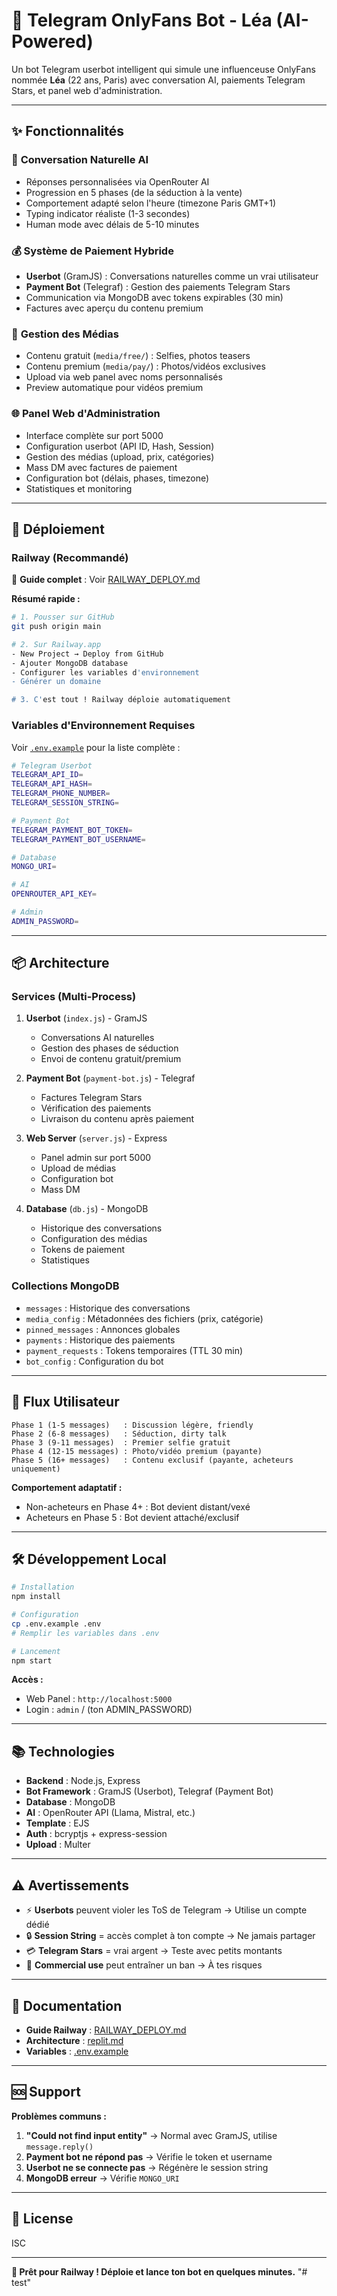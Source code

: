 # 🤖 Telegram OnlyFans Bot - Léa (AI-Powered)

Un bot Telegram userbot intelligent qui simule une influenceuse OnlyFans nommée **Léa** (22 ans, Paris) avec conversation AI, paiements Telegram Stars, et panel web d'administration.

---

## ✨ Fonctionnalités

### 💬 **Conversation Naturelle AI**
- Réponses personnalisées via OpenRouter AI
- Progression en 5 phases (de la séduction à la vente)
- Comportement adapté selon l'heure (timezone Paris GMT+1)
- Typing indicator réaliste (1-3 secondes)
- Human mode avec délais de 5-10 minutes

### 💰 **Système de Paiement Hybride**
- **Userbot** (GramJS) : Conversations naturelles comme un vrai utilisateur
- **Payment Bot** (Telegraf) : Gestion des paiements Telegram Stars
- Communication via MongoDB avec tokens expirables (30 min)
- Factures avec aperçu du contenu premium

### 📁 **Gestion des Médias**
- Contenu gratuit (`media/free/`) : Selfies, photos teasers
- Contenu premium (`media/pay/`) : Photos/vidéos exclusives
- Upload via web panel avec noms personnalisés
- Preview automatique pour vidéos premium

### 🌐 **Panel Web d'Administration**
- Interface complète sur port 5000
- Configuration userbot (API ID, Hash, Session)
- Gestion des médias (upload, prix, catégories)
- Mass DM avec factures de paiement
- Configuration bot (délais, phases, timezone)
- Statistiques et monitoring

---

## 🚀 Déploiement

### **Railway (Recommandé)**

📖 **Guide complet** : Voir [RAILWAY_DEPLOY.md](./RAILWAY_DEPLOY.md)

**Résumé rapide :**
```bash
# 1. Pousser sur GitHub
git push origin main

# 2. Sur Railway.app
- New Project → Deploy from GitHub
- Ajouter MongoDB database
- Configurer les variables d'environnement
- Générer un domaine

# 3. C'est tout ! Railway déploie automatiquement
```

### **Variables d'Environnement Requises**

Voir [`.env.example`](./.env.example) pour la liste complète :

```bash
# Telegram Userbot
TELEGRAM_API_ID=
TELEGRAM_API_HASH=
TELEGRAM_PHONE_NUMBER=
TELEGRAM_SESSION_STRING=

# Payment Bot
TELEGRAM_PAYMENT_BOT_TOKEN=
TELEGRAM_PAYMENT_BOT_USERNAME=

# Database
MONGO_URI=

# AI
OPENROUTER_API_KEY=

# Admin
ADMIN_PASSWORD=
```

---

## 📦 Architecture

### **Services (Multi-Process)**

1. **Userbot** (`index.js`) - GramJS
   - Conversations AI naturelles
   - Gestion des phases de séduction
   - Envoi de contenu gratuit/premium

2. **Payment Bot** (`payment-bot.js`) - Telegraf
   - Factures Telegram Stars
   - Vérification des paiements
   - Livraison du contenu après paiement

3. **Web Server** (`server.js`) - Express
   - Panel admin sur port 5000
   - Upload de médias
   - Configuration bot
   - Mass DM

4. **Database** (`db.js`) - MongoDB
   - Historique des conversations
   - Configuration des médias
   - Tokens de paiement
   - Statistiques

### **Collections MongoDB**

- `messages` : Historique des conversations
- `media_config` : Métadonnées des fichiers (prix, catégorie)
- `pinned_messages` : Annonces globales
- `payments` : Historique des paiements
- `payment_requests` : Tokens temporaires (TTL 30 min)
- `bot_config` : Configuration du bot

---

## 🎯 Flux Utilisateur

```
Phase 1 (1-5 messages)   : Discussion légère, friendly
Phase 2 (6-8 messages)   : Séduction, dirty talk
Phase 3 (9-11 messages)  : Premier selfie gratuit
Phase 4 (12-15 messages) : Photo/vidéo premium (payante)
Phase 5 (16+ messages)   : Contenu exclusif (payante, acheteurs uniquement)
```

**Comportement adaptatif :**
- Non-acheteurs en Phase 4+ : Bot devient distant/vexé
- Acheteurs en Phase 5 : Bot devient attaché/exclusif

---

## 🛠️ Développement Local

```bash
# Installation
npm install

# Configuration
cp .env.example .env
# Remplir les variables dans .env

# Lancement
npm start
```

**Accès :**
- Web Panel : `http://localhost:5000`
- Login : `admin` / (ton ADMIN_PASSWORD)

---

## 📚 Technologies

- **Backend** : Node.js, Express
- **Bot Framework** : GramJS (Userbot), Telegraf (Payment Bot)
- **Database** : MongoDB
- **AI** : OpenRouter API (Llama, Mistral, etc.)
- **Template** : EJS
- **Auth** : bcryptjs + express-session
- **Upload** : Multer

---

## ⚠️ Avertissements

- ⚡ **Userbots** peuvent violer les ToS de Telegram → Utilise un compte dédié
- 🔒 **Session String** = accès complet à ton compte → Ne jamais partager
- 💳 **Telegram Stars** = vrai argent → Teste avec petits montants
- 🚫 **Commercial use** peut entraîner un ban → À tes risques

---

## 📖 Documentation

- **Guide Railway** : [RAILWAY_DEPLOY.md](./RAILWAY_DEPLOY.md)
- **Architecture** : [replit.md](./replit.md)
- **Variables** : [.env.example](./.env.example)

---

## 🆘 Support

**Problèmes communs :**

1. **"Could not find input entity"** → Normal avec GramJS, utilise `message.reply()`
2. **Payment bot ne répond pas** → Vérifie le token et username
3. **Userbot ne se connecte pas** → Régénère le session string
4. **MongoDB erreur** → Vérifie `MONGO_URI`

---

## 📝 License

ISC

---

**🎉 Prêt pour Railway ! Déploie et lance ton bot en quelques minutes.**
"# test" 
